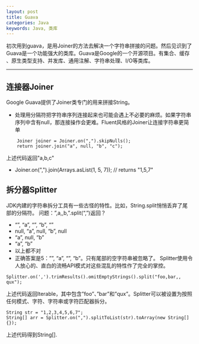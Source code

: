 ```yaml
---
layout: post
title: Guava
categories: Java
keywords: Java, 类库
---
```


初次用到guava，是用Joiner的方法去解决一个字符串拼接的问题。然后见识到了Guava是一个功能强大的类库。Guava是Google的一个开源项目。有集合、缓存 、原生类型支持、并发库、通用注解、字符串处理、I/O等类库。

---

## 连接器Joiner

Google Guava提供了Joiner类专门的用来拼接String。
* 处理用分隔符把字符串序列连接起来也可能会遇上不必要的麻烦。如果字符串序列中含有null，那连接操作会更难。Fluent风格的Joiner让连接字符串更简单
```
    Joiner joiner = Joiner.on(",").skipNulls();
    return joiner.join("a", null, "b", "c");
```
上述代码返回"a,b,c"

* Joiner.on(",").join(Arrays.asList(1, 5, 7)); // returns "1,5,7"

## 拆分器Splitter

JDK内建的字符串拆分工具有一些古怪的特性。比如，String.split悄悄丢弃了尾部的分隔符。 问题：”,a,,b,”.split(“,”)返回？

* “”, “a”, “”, “b”, “”
* null, “a”, null, “b”, null
* “a”, null, “b”
* “a”, “b”
* 以上都不对
* 正确答案是5：””, “a”, “”, “b”。只有尾部的空字符串被忽略了。 Splitter使用令人放心的、直白的流畅API模式对这些混乱的特性作了完全的掌控。

```
Splitter.on(',').trimResults().omitEmptyStrings().split("foo,bar,,   qux");
```
上述代码返回Iterable<String>，其中包含”foo”、”bar”和”qux”。Splitter可以被设置为按照任何模式、字符、字符串或字符匹配器拆分。

```
String str = "1,2,3,4,5,6,7";
String[] arr = Splitter.on(",").splitToList(str).toArray(new String[] {});
```
上述代码得到String[].
